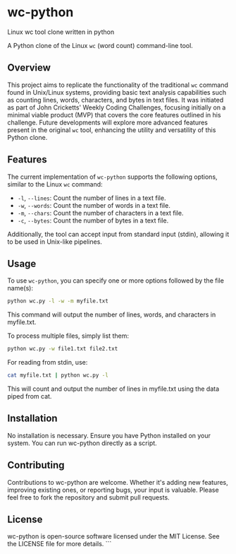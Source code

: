 # wc-python
Linux wc tool clone written in python

A Python clone of the Linux `wc` (word count) command-line tool.

## Overview
This project aims to replicate the functionality of the traditional `wc` command found in Unix/Linux systems, providing basic text analysis capabilities such as counting lines, words, characters, and bytes in text files. It was initiated as part of John Cricketts' Weekly Coding Challenges, focusing initially on a minimal viable product (MVP) that covers the core features outlined in his challenge. Future developments will explore more advanced features present in the original `wc` tool, enhancing the utility and versatility of this Python clone.

## Features
The current implementation of `wc-python` supports the following options, similar to the Linux `wc` command:

- `-l`, `--lines`: Count the number of lines in a text file.
- `-w`, `--words`: Count the number of words in a text file.
- `-m`, `--chars`: Count the number of characters in a text file.
- `-c`, `--bytes`: Count the number of bytes in a text file.

Additionally, the tool can accept input from standard input (stdin), allowing it to be used in Unix-like pipelines.

## Usage
To use `wc-python`, you can specify one or more options followed by the file name(s):

```bash
python wc.py -l -w -m myfile.txt
```

This command will output the number of lines, words, and characters in myfile.txt.

To process multiple files, simply list them:
```bash 
python wc.py -w file1.txt file2.txt
```

For reading from stdin, use:

```bash
cat myfile.txt | python wc.py -l
```

This will count and output the number of lines in myfile.txt using the data piped from cat.

## Installation
No installation is necessary. Ensure you have Python installed on your system. You can run wc-python directly as a script.

## Contributing
Contributions to wc-python are welcome. Whether it's adding new features, improving existing ones, or reporting bugs, your input is valuable. Please feel free to fork the repository and submit pull requests.

## License
wc-python is open-source software licensed under the MIT License. See the LICENSE file for more details. ```

